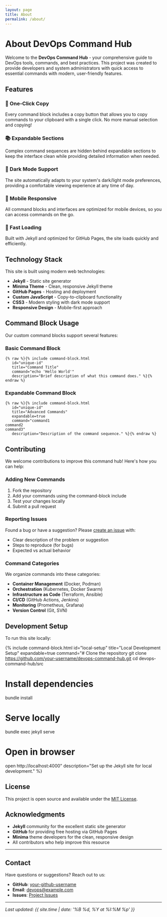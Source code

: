 ```yaml
---
layout: page
title: About
permalink: /about/
---
```


# About DevOps Command Hub

Welcome to the **DevOps Command Hub** - your comprehensive guide to DevOps tools, commands, and best practices. This project was created to provide developers and system administrators with quick access to essential commands with modern, user-friendly features.

## Features

### 🔄 One-Click Copy
Every command block includes a copy button that allows you to copy commands to your clipboard with a single click. No more manual selection and copying!

### 📚 Expandable Sections  
Complex command sequences are hidden behind expandable sections to keep the interface clean while providing detailed information when needed.

### 🌙 Dark Mode Support
The site automatically adapts to your system's dark/light mode preferences, providing a comfortable viewing experience at any time of day.

### 📱 Mobile Responsive
All command blocks and interfaces are optimized for mobile devices, so you can access commands on the go.

### 🚀 Fast Loading
Built with Jekyll and optimized for GitHub Pages, the site loads quickly and efficiently.

## Technology Stack

This site is built using modern web technologies:

- **Jekyll** - Static site generator
- **Minima Theme** - Clean, responsive Jekyll theme
- **GitHub Pages** - Hosting and deployment
- **Custom JavaScript** - Copy-to-clipboard functionality
- **CSS3** - Modern styling with dark mode support
- **Responsive Design** - Mobile-first approach

## Command Block Usage

Our custom command blocks support several features:

### Basic Command Block
```liquid
{% raw %}{% include command-block.html 
   id="unique-id" 
   title="Command Title" 
   command="echo 'Hello World'" 
   description="Brief description of what this command does." %}{% endraw %}
```

### Expandable Command Block
```liquid
{% raw %}{% include command-block.html 
   id="unique-id" 
   title="Advanced Commands" 
   expandable=true
   command="command1
command2
command3" 
   description="Description of the command sequence." %}{% endraw %}
```

## Contributing

We welcome contributions to improve this command hub! Here's how you can help:

### Adding New Commands
1. Fork the repository
2. Add your commands using the command-block include
3. Test your changes locally
4. Submit a pull request

### Reporting Issues
Found a bug or have a suggestion? Please [create an issue](https://github.com/your-repo/issues) with:
- Clear description of the problem or suggestion
- Steps to reproduce (for bugs)
- Expected vs actual behavior

### Command Categories
We organize commands into these categories:
- **Container Management** (Docker, Podman)
- **Orchestration** (Kubernetes, Docker Swarm)
- **Infrastructure as Code** (Terraform, Ansible)
- **CI/CD** (GitHub Actions, Jenkins)
- **Monitoring** (Prometheus, Grafana)
- **Version Control** (Git, SVN)

## Development Setup

To run this site locally:

{% include command-block.html 
   id="local-setup" 
   title="Local Development Setup" 
   expandable=true
   command="# Clone the repository
git clone https://github.com/your-username/devops-command-hub.git
cd devops-command-hub/src

# Install dependencies
bundle install

# Serve locally
bundle exec jekyll serve

# Open in browser
open http://localhost:4000" 
   description="Set up the Jekyll site for local development." %}

## License

This project is open source and available under the [MIT License](LICENSE).

## Acknowledgments

- **Jekyll** community for the excellent static site generator
- **GitHub** for providing free hosting via GitHub Pages
- **Minima** theme developers for the clean, responsive design
- All contributors who help improve this resource

---

## Contact

Have questions or suggestions? Reach out to us:

- **GitHub**: [your-github-username](https://github.com/your-github-username)
- **Email**: devops@example.com
- **Issues**: [Project Issues](https://github.com/your-repo/issues)

---

*Last updated: {{ site.time | date: '%B %d, %Y at %I:%M %p' }}*